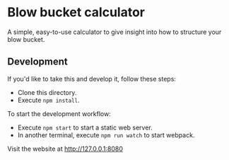 # Blow bucket calculator

A simple, easy-to-use calculator to give insight into how to structure your blow bucket.

## Development

If you'd like to take this and develop it, follow these steps:

- Clone this directory.
- Execute `npm install`.

To start the development workflow:

- Execute `npm start` to start a static web server.
- In another terminal, execute `npm run watch` to start webpack.

Visit the website at http://127.0.0.1:8080
